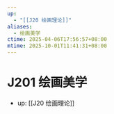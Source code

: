 ```yaml
---
up:
  - "[[J20 绘画理论]]"
aliases:
  - 绘画美学
ctime: 2025-04-06T17:56:57+08:00
mtime: 2025-10-01T11:41:31+08:00
---
```


# J201 绘画美学

- up: [[J20 绘画理论]]
